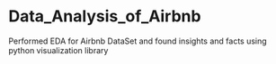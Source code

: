 # Data_Analysis_of_Airbnb
Performed EDA for Airbnb DataSet and found insights and facts using python visualization library
